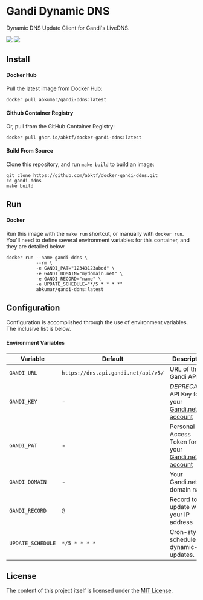 # Gandi Dynamic DNS

Dynamic DNS Update Client for Gandi's LiveDNS.

[![](https://circleci.com/gh/wastrachan/docker-gandi-ddns.svg?style=svg)](https://circleci.com/gh/wastrachan/docker-gandi-ddns)
[![](https://img.shields.io/docker/pulls/wastrachan/gandi-ddns.svg)](https://hub.docker.com/r/wastrachan/gandi-ddns)

## Install

#### Docker Hub

Pull the latest image from Docker Hub:

```shell
docker pull abkumar/gandi-ddns:latest
```

#### Github Container Registry

Or, pull from the GitHub Container Registry:

```shell
docker pull ghcr.io/abktf/docker-gandi-ddns:latest
```

#### Build From Source

Clone this repository, and run `make build` to build an image:

```shell
git clone https://github.com/abktf/docker-gandi-ddns.git
cd gandi-ddns
make build
```

## Run

#### Docker

Run this image with the `make run` shortcut, or manually with `docker run`. You'll need to define several environment variables for this container, and they are detailed below.

```shell
docker run --name gandi-ddns \
           --rm \
           -e GANDI_PAT="12343123abcd" \
           -e GANDI_DOMAIN="mydomain.net" \
           -e GANDI_RECORD="name" \
           -e UPDATE_SCHEDULE="*/5 * * * *"
           abkumar/gandi-ddns:latest
```

## Configuration

Configuration is accomplished through the use of environment variables. The inclusive list is below.

#### Environment Variables

| Variable          | Default                             | Description                                                                                                                                     |
| ----------------- | ----------------------------------- | ----------------------------------------------------------------------------------------------------------------------------------------------- |
| `GANDI_URL`       | `https://dns.api.gandi.net/api/v5/` | URL of the Gandi API.                                                                                                                           |
| `GANDI_KEY`       | -                                   | _DEPRECATED_ API Key for your [Gandi.net account](https://docs.gandi.net/en/domain_names/advanced_users/api.html)                               |
| `GANDI_PAT`       | -                                   | Personal Access Token for your [Gandi.net account](https://docs.gandi.net/en/managing_an_organization/organizations/personal_access_token.html) |
| `GANDI_DOMAIN`    | -                                   | Your Gandi.net domain name                                                                                                                      |
| `GANDI_RECORD`    | `@`                                 | Record to update with your IP address                                                                                                           |
| `UPDATE_SCHEDULE` | `*/5 * * * *`                       | Cron-style schedule for dynamic-dns updates.                                                                                                    |

## License

The content of this project itself is licensed under the [MIT License](LICENSE).
